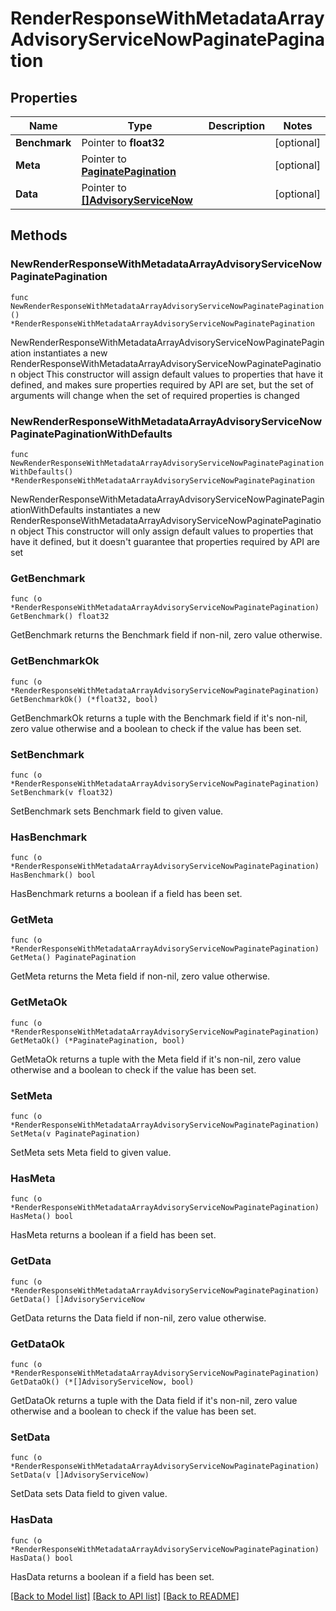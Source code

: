 # RenderResponseWithMetadataArrayAdvisoryServiceNowPaginatePagination

## Properties

Name | Type | Description | Notes
------------ | ------------- | ------------- | -------------
**Benchmark** | Pointer to **float32** |  | [optional] 
**Meta** | Pointer to [**PaginatePagination**](PaginatePagination.md) |  | [optional] 
**Data** | Pointer to [**[]AdvisoryServiceNow**](AdvisoryServiceNow.md) |  | [optional] 

## Methods

### NewRenderResponseWithMetadataArrayAdvisoryServiceNowPaginatePagination

`func NewRenderResponseWithMetadataArrayAdvisoryServiceNowPaginatePagination() *RenderResponseWithMetadataArrayAdvisoryServiceNowPaginatePagination`

NewRenderResponseWithMetadataArrayAdvisoryServiceNowPaginatePagination instantiates a new RenderResponseWithMetadataArrayAdvisoryServiceNowPaginatePagination object
This constructor will assign default values to properties that have it defined,
and makes sure properties required by API are set, but the set of arguments
will change when the set of required properties is changed

### NewRenderResponseWithMetadataArrayAdvisoryServiceNowPaginatePaginationWithDefaults

`func NewRenderResponseWithMetadataArrayAdvisoryServiceNowPaginatePaginationWithDefaults() *RenderResponseWithMetadataArrayAdvisoryServiceNowPaginatePagination`

NewRenderResponseWithMetadataArrayAdvisoryServiceNowPaginatePaginationWithDefaults instantiates a new RenderResponseWithMetadataArrayAdvisoryServiceNowPaginatePagination object
This constructor will only assign default values to properties that have it defined,
but it doesn't guarantee that properties required by API are set

### GetBenchmark

`func (o *RenderResponseWithMetadataArrayAdvisoryServiceNowPaginatePagination) GetBenchmark() float32`

GetBenchmark returns the Benchmark field if non-nil, zero value otherwise.

### GetBenchmarkOk

`func (o *RenderResponseWithMetadataArrayAdvisoryServiceNowPaginatePagination) GetBenchmarkOk() (*float32, bool)`

GetBenchmarkOk returns a tuple with the Benchmark field if it's non-nil, zero value otherwise
and a boolean to check if the value has been set.

### SetBenchmark

`func (o *RenderResponseWithMetadataArrayAdvisoryServiceNowPaginatePagination) SetBenchmark(v float32)`

SetBenchmark sets Benchmark field to given value.

### HasBenchmark

`func (o *RenderResponseWithMetadataArrayAdvisoryServiceNowPaginatePagination) HasBenchmark() bool`

HasBenchmark returns a boolean if a field has been set.

### GetMeta

`func (o *RenderResponseWithMetadataArrayAdvisoryServiceNowPaginatePagination) GetMeta() PaginatePagination`

GetMeta returns the Meta field if non-nil, zero value otherwise.

### GetMetaOk

`func (o *RenderResponseWithMetadataArrayAdvisoryServiceNowPaginatePagination) GetMetaOk() (*PaginatePagination, bool)`

GetMetaOk returns a tuple with the Meta field if it's non-nil, zero value otherwise
and a boolean to check if the value has been set.

### SetMeta

`func (o *RenderResponseWithMetadataArrayAdvisoryServiceNowPaginatePagination) SetMeta(v PaginatePagination)`

SetMeta sets Meta field to given value.

### HasMeta

`func (o *RenderResponseWithMetadataArrayAdvisoryServiceNowPaginatePagination) HasMeta() bool`

HasMeta returns a boolean if a field has been set.

### GetData

`func (o *RenderResponseWithMetadataArrayAdvisoryServiceNowPaginatePagination) GetData() []AdvisoryServiceNow`

GetData returns the Data field if non-nil, zero value otherwise.

### GetDataOk

`func (o *RenderResponseWithMetadataArrayAdvisoryServiceNowPaginatePagination) GetDataOk() (*[]AdvisoryServiceNow, bool)`

GetDataOk returns a tuple with the Data field if it's non-nil, zero value otherwise
and a boolean to check if the value has been set.

### SetData

`func (o *RenderResponseWithMetadataArrayAdvisoryServiceNowPaginatePagination) SetData(v []AdvisoryServiceNow)`

SetData sets Data field to given value.

### HasData

`func (o *RenderResponseWithMetadataArrayAdvisoryServiceNowPaginatePagination) HasData() bool`

HasData returns a boolean if a field has been set.


[[Back to Model list]](../README.md#documentation-for-models) [[Back to API list]](../README.md#documentation-for-api-endpoints) [[Back to README]](../README.md)


